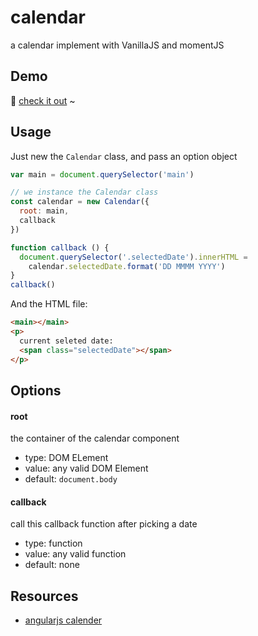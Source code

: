# calendar
a calendar implement with VanillaJS and momentJS

## Demo
:rocket: [check it out](http://jsbin.com/morumi/edit?html,css,js,output) ~

## Usage
Just new the `Calendar` class, and pass an option object

```javascript
var main = document.querySelector('main')

// we instance the Calendar class
const calendar = new Calendar({
  root: main,
  callback
})

function callback () {
  document.querySelector('.selectedDate').innerHTML =
    calendar.selectedDate.format('DD MMMM YYYY')
}
callback() 
```

And the HTML file:

```html
<main></main>
<p> 
  current seleted date: 
  <span class="selectedDate"></span>
</p>
```

## Options
#### root
the container of the calendar component

- type: DOM ELement
- value: any valid DOM Element
- default: `document.body`

#### callback
call this callback function after picking a date

- type: function
- value: any valid function
- default: none

## Resources

- [angularjs calender](https://www.codementor.io/angularjs/tutorial/angularjs-calendar-directives-less-cess-moment-font-awesome)
